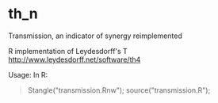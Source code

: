 th_n
====

Transmission, an indicator of synergy reimplemented

R implementation of Leydesdorff's T http://www.leydesdorff.net/software/th4

Usage:
In R:
> Stangle("transmission.Rnw");
> source("transmission.R");
>
